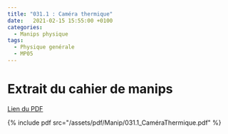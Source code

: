 ```yaml
---
title: "031.1 : Caméra thermique"
date:   2021-02-15 15:55:00 +0100
categories:
  - Manips physique
tags:
  - Physique genérale
  - MP05
---
```


# Extrait du cahier de manips

[Lien du PDF](/assets/pdf/Manip/031.1_CaméraThermique.pdf)

{% include pdf src="/assets/pdf/Manip/031.1_CaméraThermique.pdf" %}

